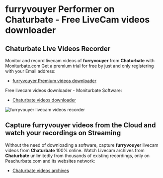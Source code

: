 # furryvouyer Performer on Chaturbate - Free LiveCam videos downloader

## Chaturbate Live Videos Recorder

Monitor and record livecam videos of **furryvouyer** from **Chaturbate** with Moniturbate.com
Get a premium trial for free by just and only registering with your Email address:
* [furryvouyer Premium videos downloader](https://moniturbate.com/request-demo-licence-key.html)

Free livecam videos downloader - Moniturbate Software:
* [Chaturbate videos downloader](https://moniturbate.com/moniturbate-download-software.html)

![furryvouyer livecam videos recorder](https://peachurnet.com/templates/moniturbate-software.png)


## Capture furryvouyer videos from the Cloud and watch your recordings on Streaming

Without the need of downloading a software, capture **furryvouyer** livecam videos from **Chaturbate** 100% online.
Watch Livecam archives from **Chaturbate** unlimitedly from thousands of existing recordings, only on Peachurbate.com and its websites network:
* [Chaturbate videos archives](https://peachurnet.com/)